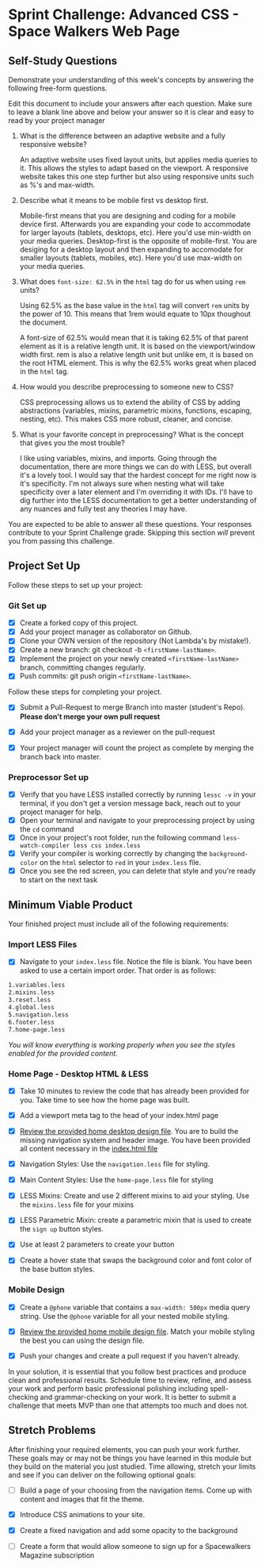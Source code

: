 # Sprint Challenge: Advanced CSS - Space Walkers Web Page

## Self-Study Questions

Demonstrate your understanding of this week's concepts by answering the following free-form questions.

Edit this document to include your answers after each question. Make sure to leave a blank line above and below your answer so it is clear and easy to read by your project manager

1. What is the difference between an adaptive website and a fully responsive website?

    An adaptive website uses fixed layout units, but applies media queries to it. This allows the styles to adapt based on the viewport.
    A responsive website takes this one step further but also using responsive units such as %'s and max-width.

2. Describe what it means to be mobile first vs desktop first.

    Mobile-first means that you are designing and coding for a mobile device first. Afterwards you are expanding your code to accommodate for larger layouts (tablets, desktops, etc). Here you'd use min-width on your media queries.
    Desktop-first is the opposite of mobile-first. You are desiging for a desktop layout and then expanding to accomodate for smaller layouts (tablets, mobiles, etc). Here you'd use max-width on your media queries.

3. What does `font-size: 62.5%` in the `html` tag do for us when using `rem` units?

    Using 62.5% as the base value in the `html` tag will convert `rem` units by the power of 10. This means that 1rem would equate to 10px thoughout the document.

    A font-size of 62.5% would mean that it is taking 62.5% of that parent element as it is a relative length unit. It is based on the viewport/window width first. 
    rem is also a relative length unit but unlike em, it is based on the root HTML element. This is why the 62.5% works great when placed in the `html` tag.

4. How would you describe preprocessing to someone new to CSS?

    CSS preprocessing allows us to extend the ability of CSS by adding abstractions (variables, mixins, parametric mixins, functions, escaping, nesting, etc). This makes CSS more robust, cleaner, and concise. 

5. What is your favorite concept in preprocessing? What is the concept that gives you the most trouble?

    I like using variables, mixins, and imports. Going through the documentation, there are more things we can do with LESS, but overall it's a lovely tool. I would say that the hardest concept for me right now is it's specificity. I'm not always sure when nesting what will take specificity over a later element and I'm overriding it with IDs. I'll have to dig further into the LESS documentation to get a better understanding of any nuances and fully test any theories I may have.

You are expected to be able to answer all these questions. Your responses contribute to your Sprint Challenge grade. Skipping this section *will* prevent you from passing this challenge.

## Project Set Up

Follow these steps to set up your project:

### Git Set up

- [x] Create a forked copy of this project.
- [x] Add your project manager as collaborator on Github.
- [x] Clone your OWN version of the repository (Not Lambda's by mistake!).
- [x] Create a new branch: git checkout -b `<firstName-lastName>`.
- [x] Implement the project on your newly created `<firstName-lastName>` branch, committing changes regularly.
- [x] Push commits: git push origin `<firstName-lastName>`.
 
Follow these steps for completing your project.

- [x] Submit a Pull-Request to merge <firstName-lastName> Branch into master (student's  Repo). **Please don't merge your own pull request**
- [x] Add your project manager as a reviewer on the pull-request
- [x] Your project manager will count the project as complete by merging the branch back into master.
 

### Preprocessor Set up

* [x] Verify that you have LESS installed correctly by running `lessc -v` in your terminal, if you don't get a version message back, reach out to your project manager for help.
* [x] Open your terminal and navigate to your preprocessing project by using the `cd` command
* [x] Once in your project's root folder, run the following command `less-watch-compiler less css index.less`
* [x] Verify your compiler is working correctly by changing the `background-color` on the `html` selector to `red` in your `index.less` file.
* [x] Once you see the red screen, you can delete that style and you're ready to start on the next task

## Minimum Viable Product

Your finished project must include all of the following requirements:

### Import LESS Files

* [x] Navigate to your `index.less` file. Notice the file is blank. You have been asked to use a certain import order. That order is as follows:

```markdown
1.variables.less
2.mixins.less
3.reset.less
4.global.less
5.navigation.less
6.footer.less
7.home-page.less
```

_You will know everything is working properly when you see the styles enabled for the provided content._  

### Home Page - Desktop HTML & LESS

* [x] Take 10 minutes to review the code that has already been provided for you. Take time to see how the home page was built.

* [x] Add a viewport meta tag to the head of your index.html page

* [x] [Review the provided home desktop design file](design-files/home-desktop.png). You are to build the missing navigation system and header image. You have been provided all content necessary in the [index.html file](index.html)

* [x] Navigation Styles: Use the `navigation.less` file for styling.

* [x] Main Content Styles: Use the `home-page.less` file for styling

* [x] LESS Mixins: Create and use 2 different mixins to aid your styling. Use the `mixins.less` file for your mixins

* [x] LESS Parametric Mixin: create a parametric mixin that is used to create the `sign up` button styles.

* [x]  Use at least 2 parameters to create your button

* [x] Create a hover state that swaps the background color and font color of the base button styles.

### Mobile Design

* [x] Create a `@phone` variable that contains a `max-width: 500px` media query string. Use the `@phone` variable for all your nested mobile styling.

* [x] [Review the provided home mobile design file](design-files/home-mobile.png). Match your mobile styling the best you can using the design file.

* [x] Push your changes and create a pull request if you haven't already.

In your solution, it is essential that you follow best practices and produce clean and professional results. Schedule time to review, refine, and assess your work and perform basic professional polishing including spell-checking and grammar-checking on your work. It is better to submit a challenge that meets MVP than one that attempts too much and does not.

## Stretch Problems

After finishing your required elements, you can push your work further. These goals may or may not be things you have learned in this module but they build on the material you just studied. Time allowing, stretch your limits and see if you can deliver on the following optional goals:

* [ ] Build a page of your choosing from the navigation items. Come up with content and images that fit the theme.

* [x] Introduce CSS animations to your site.

* [x] Create a fixed navigation and add some opacity to the background

* [ ] Create a form that would allow someone to sign up for a Spacewalkers Magazine subscription